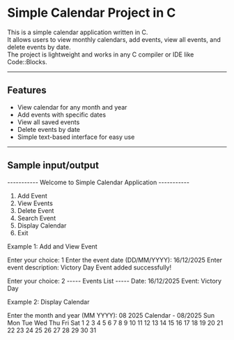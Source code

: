 # Simple Calendar Project in C

This is a simple calendar application written in C.  
It allows users to view monthly calendars, add events, view all events, and delete events by date.  
The project is lightweight and works in any C compiler or IDE like Code::Blocks.

---

## Features
-  View calendar for any month and year  
-  Add events with specific dates  
-  View all saved events  
-  Delete events by date  
- Simple text-based interface for easy use  

---

## Sample input/output
----------- Welcome to Simple Calendar Application -----------
1. Add Event
2. View Events
3. Delete Event
4. Search Event
5. Display Calendar
6. Exit

Example 1: Add and View Event

Enter your choice: 1
Enter the event date (DD/MM/YYYY): 16/12/2025
Enter event description: Victory Day
Event added successfully!

Enter your choice: 2
----- Events List -----
Date: 16/12/2025
Event: Victory Day

Example 2: Display Calendar

Enter the month and year (MM YYYY): 08 2025
        Calendar - 08/2025
 Sun  Mon  Tue  Wed  Thu  Fri  Sat
                          1    2
  3    4    5    6    7    8    9
 10   11   12   13   14   15   16
 17   18   19   20   21   22   23
 24   25   26   27   28   29   30
 31

